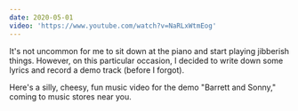 ```yaml
---
date: 2020-05-01
video: 'https://www.youtube.com/watch?v=NaRLxWtmEog'
---
```


It's not uncommon for me to sit down at the piano and start playing jibberish things. However, on this particular occasion, I decided to write down some lyrics and record a demo track (before I forgot).

Here's a silly, cheesy, fun music video for the demo "Barrett and Sonny," coming to music stores near you.
